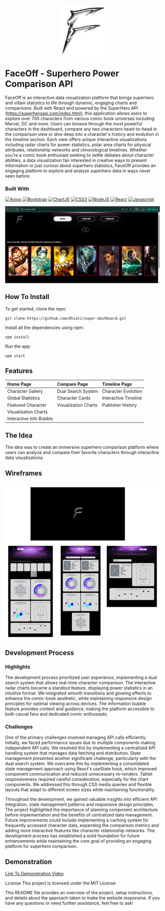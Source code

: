 <p align="center">
  <img src="https://github.com/Dhiali/super-dashboard/blob/main/src/assets/fo%202.3.png?raw=true" width="150">
</p>
 
# FaceOff - Superhero Power Comparison API

FaceOff is an interactive data visualization platform that brings superhero and villain statistics to life through dynamic, engaging charts and comparisons. Built with React and powered by the SuperHero API (https://superheroapi.com/index.html), this application allows users to explore over 700 characters from various comic book universes including Marvel, DC and more. Users can browse through the most powerful characters in the dashboard, compare any two characters head-to-head in the comparison view or dive deep into a character's history and evolution in the timeline section. Each view offers unique interactive visualizations including radar charts for power statistics, polar area charts for physical attributes, relationship networks and chronological timelines. Whether you're a comic book enthusiast seeking to settle debates about character abilities, a data visualization fan interested in creative ways to present information or just curious about superhero statistics, FaceOff provides an engaging platform to explore and analyze superhero data in ways never seen before.

### Built With
[![Axios](https://img.shields.io/badge/Axios-5A29E4?style=for-the-badge&logo=axios&logoColor=white)](https://axios-http.com/)
[![Bootstrap](https://img.shields.io/badge/Bootstrap-563D7C?style=for-the-badge&logo=bootstrap&logoColor=white)](https://getbootstrap.com/)
[![ChartJS](https://img.shields.io/badge/Chart.js-FF6384?style=for-the-badge&logo=chartdotjs&logoColor=white)](https://www.chartjs.org/)
[![CSS3](https://img.shields.io/badge/CSS3-1572B6?style=for-the-badge&logo=css3&logoColor=white)](https://developer.mozilla.org/en-US/docs/Web/CSS)
[![NodeJS](https://img.shields.io/badge/Node.js-339933?style=for-the-badge&logo=nodedotjs&logoColor=white)](https://nodejs.org/en)
[![React](https://img.shields.io/badge/React-20232A?style=for-the-badge&logo=react&logoColor=61DAFB)](https://react.dev/)
[![Javascript](https://img.shields.io/badge/JavaScript-323330?style=for-the-badge&logo=javascript&logoColor=F7DF1E)](https://www.javascript.com/)


![Faceoff homepage screenshot](https://github.com/Dhiali/super-dashboard/blob/main/src/assets/home%20screen.png?raw=true)

## How To Install

To get started, clone the repo:
```
git clone https://github.com/Dhiali/super-dashboard.git
```

Install all the dependencies using npm:
```
npm install
```

Run the app:
```
npm start
```

## Features

| Home Page | Compare Page | Timeline Page |
| :--- | :--- | :--- |
| Character Gallery | Dual Search System | Character Evolution |
| Global Statistics | Character Cards | Interactive Timeline |
| Featured Character | Visualization Charts | Publisher History |
| Visualization Charts |  |  |
| Interactive Info Bubble |  |  |

## The Idea

The idea was to create an immersive superhero comparison platform where users can analyze and compare their favorite characters through interactive data visualizations.

## Wireframes

![Wireframe](https://github.com/Dhiali/super-dashboard/blob/main/src/assets/wireframess.png?raw=true)

## Development Process

### Highlights
The development process prioritized user experience, implementing a dual search system that allows real-time character comparison. The interactive radar charts became a standout feature, displaying power statistics in an intuitive format. We integrated smooth transitions and glowing effects to enhance the comic-book aesthetic, while maintaining responsive design principles for optimal viewing across devices. The information bubble feature provides context and guidance, making the platform accessible to both casual fans and dedicated comic enthusiasts.

### Challenges
One of the primary challenges involved managing API calls efficiently. Initially, we faced performance issues due to multiple components making independent API calls. We resolved this by implementing a centralized API handling system that manages data fetching and distribution. State management presented another significant challenge, particularly with the dual search system. We overcame this by implementing a consolidated state management approach using React's useState hook, which improved component communication and reduced unnecessary re-renders. Tablet responsiveness required careful consideration, especially for the chart components. We addressed this through CSS media queries and flexible layouts that adapt to different screen sizes while maintaining functionality.

Throughout the development, we gained valuable insights into efficient API integration, state management patterns and responsive design principles. The project highlighted the importance of planning component architecture before implementation and the benefits of centralized data management. Future improvements could include implementing a caching system for frequently accessed character data, expanding the comparison metrics and adding more interactive features like character relationship networks. The development process has established a solid foundation for future enhancements while maintaining the core goal of providing an engaging platform for superhero comparison.

## Demonstration
[Link To Demonstration Video](https://drive.google.com/file/d/1I742FZpZOqmFGzcIrO6VR4KwbS5fdRv7/view?usp=sharing)

License
This project is licensed under the MIT License.

This README file provides an overview of the project, setup instructions, and details about the approach taken to make the website responsive. If you have any questions or need further assistance, feel free to ask!

